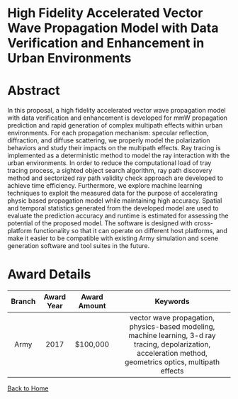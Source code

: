 
High Fidelity Accelerated Vector Wave Propagation Model with Data Verification and Enhancement in Urban Environments
====================================================================================================================

# Abstract


In this proposal, a high fidelity accelerated vector wave propagation model with data verification and enhancement is developed for mmW propagation prediction and rapid generation of complex multipath effects within urban environments. For each propagation mechanism: specular reflection, diffraction, and diffuse scattering, we properly model the polarization behaviors and study their impacts on the multipath effects. Ray tracing is implemented as a deterministic method to model the ray interaction with the urban environments. In order to reduce the computational load of tray tracing process, a sighted object search algorithm, ray path discovery method and sectorized ray path validity check approach are developed to achieve time efficiency. Furthermore, we explore machine learning techniques to exploit the measured data for the purpose of accelerating physic based propagation model while maintaining high accuracy. Spatial and temporal statistics generated from the developed model are used to evaluate the prediction accuracy and runtime is estimated for assessing the potential of the proposed model. The software is designed with cross-platform functionality so that it can operate on different host platforms, and make it easier to be compatible with existing Army simulation and scene generation software and tool suites in the future.  

# Award Details

|Branch|Award Year|Award Amount|Keywords|
| :---: | :---: | :---: | :---: |
|Army|2017|$100,000|vector wave propagation, physics-based modeling, machine learning, 3-d ray tracing, depolarization, acceleration method, geometrics optics, multipath effects|
  
  


[Back to Home](https://github.com/chrischow/dod_sbir_awards#1000)
